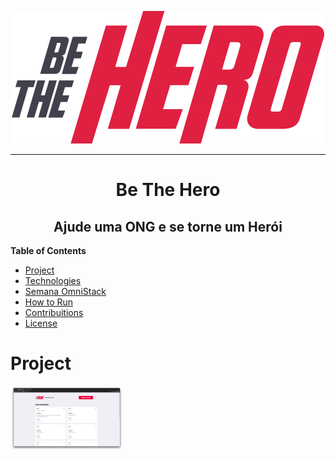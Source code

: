 <p align="center">
  <img src="./.github/logo.svg" />
</p>

---

<h1 align="center">
Be The Hero
</h1>

<h2 align="center">
  Ajude uma ONG e se torne um Herói
</h2>

<strong>Table of Contents</strong>

<ul>
  <li><a href="#project">Project</a></li>
  <li><a href="#technologies">Technologies</a></li>
  <li><a href="#omniStack">Semana OmniStack</a></li>
  <li><a href="#how-to">How to Run</a></li>
  <li><a href="#contribuitions">Contribuitions</a></li>
  <li><a href="#license">License</a></li>
</ul>

<h1>Project</h1>

<img style="width: 180px" src="./.github/frontend-screenshot.png" />
